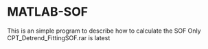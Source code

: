 # MATLAB-SOF
This is an simple program to describe how to calculate the SOF
Only CPT_Detrend_FittingSOF.rar is latest
 
